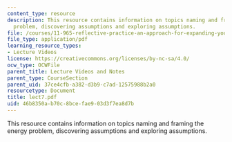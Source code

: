 ```yaml
---
content_type: resource
description: This resource contains information on topics naming and framing the energy
  problem, discovering assumptions and exploring assumptions.
file: /courses/11-965-reflective-practice-an-approach-for-expanding-your-learning-frontiers-january-iap-2007/46b8350ab70c8bcefae903d3f7ea8d7b_lect7.pdf
file_type: application/pdf
learning_resource_types:
- Lecture Videos
license: https://creativecommons.org/licenses/by-nc-sa/4.0/
ocw_type: OCWFile
parent_title: Lecture Videos and Notes
parent_type: CourseSection
parent_uid: 37ce4cfb-a382-d3b9-c7ad-12575988b2a0
resourcetype: Document
title: lect7.pdf
uid: 46b8350a-b70c-8bce-fae9-03d3f7ea8d7b
---
```

This resource contains information on topics naming and framing the energy problem, discovering assumptions and exploring assumptions.